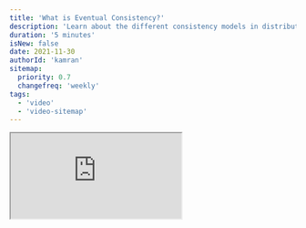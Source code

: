 ```yaml
---
title: 'What is Eventual Consistency?'
description: 'Learn about the different consistency models in distributed systems'
duration: '5 minutes'
isNew: false
date: 2021-11-30
authorId: 'kamran'
sitemap:
  priority: 0.7
  changefreq: 'weekly'
tags:
  - 'video'
  - 'video-sitemap'
---
```


<iframe class="w-full aspect-video mb-5" src="https://www.youtube.com/embed/rpqsSkTIdAw" title="What is Eventual Consistency?"></iframe>
